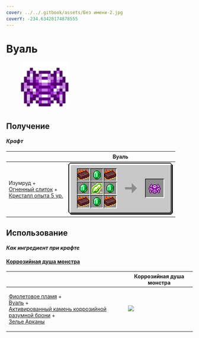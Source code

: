 ```yaml
---
cover: ../../.gitbook/assets/Без имени-2.jpg
coverY: -234.63428174878555
---
```


# Вуаль

<figure><img src="../../.gitbook/assets/veilo_128.png" alt=""><figcaption></figcaption></figure>

## Получение

#### _Крафт_

| ㅤ                                                                                                                           |  Вуаль                               |
| --------------------------------------------------------------------------------------------------------------------------- | ------------------------------------ |
| <p>Изумруд +<br><a href="fireite_ingot.md">Огненный слиток</a> +<br><a href="xp_crystal_4.md">Кристалл опыта 5  ур.</a></p> | ![](../../.gitbook/assets/veilo.png) |

## Использование

#### _Как ингредиент при крафте_

#### [Коррозийная душа монстра](basemonstersoul_corrosive.md)

| ㅤ                                                                                                                                                                                                                                                          |  Коррозийная душа монстра                                 |
| ---------------------------------------------------------------------------------------------------------------------------------------------------------------------------------------------------------------------------------------------------------- | --------------------------------------------------------- |
| <p><a href="purple_blaze.md">Фиолетовое пламя</a> +<br><a href="veilo.md">Вуаль</a> +<br><a href="sentientarmourgem_corrosive_activated.md">Активированный камень коррозийной разумной брони</a> +<br><a href="weak_arcana_potion.md">Зелье Арканы</a></p> | ![](../../.gitbook/assets/basemonstersoul\_corrosive.png) |

